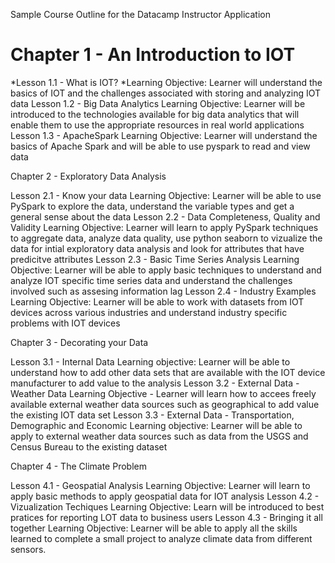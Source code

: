 Sample Course Outline for the Datacamp Instructor Application

# Chapter 1 - An Introduction to IOT

*Lesson 1.1 - What is IOT?
  *Learning Objective: Learner will understand the basics of IOT and the challenges associated with storing and analyzing IOT data
Lesson 1.2 - Big Data Analytics 
 Learning Objective: Learner will be introduced to the technologies available for big data analytics that will enable them to use the appropriate resources in real world applications
Lesson 1.3 - ApacheSpark
 Learning Objective: Learner will understand the basics of Apache Spark and will be able to use pyspark to read and view data
 
Chapter 2 - Exploratory Data Analysis

Lesson 2.1 - Know your data
 Learning Objective: Learner will be able to use PySpark to explore the data, understand the variable types and get a general sense about the data
Lesson 2.2 - Data Completeness, Quality and Validity
 Learning Objective: Learner will learn to apply PySpark techniques to aggregate data, analyze data quality, use python seaborn to vizualize the data for intial exploratory data analysis and look for attributes that have predicitve attributes
Lesson 2.3 - Basic Time Series Analysis
 Learning Objective: Learner will be able to apply basic techniques to understand and analyze IOT specific time series data and understand the challenges involved such as assesing information lag
Lesson 2.4 - Industry Examples
 Learning Objective: Learner will be able to work with datasets from IOT devices across various industries and understand industry specific problems with IOT devices

Chapter 3 - Decorating your Data 

Lesson 3.1 - Internal Data
Learning objective: Learner will be able to understand how to add other data sets that are available with the IOT device manufacturer to add value to the analysis
Lesson 3.2 - External Data - Weather Data
Learning Objective - Learner will learn how to accees freely available external weather data sources such as geographical to add value the existing IOT data set
Lesson 3.3 - External Data - Transportation, Demographic and Economic 
Learning objective: Learner will be able to apply to external weather data sources such as data from the USGS and Census Bureau to the existing dataset

Chapter 4 - The Climate Problem

Lesson 4.1 - Geospatial Analysis
Learning Objective: Learner will learn to apply basic methods to apply geospatial data for IOT analysis
Lesson 4.2 - Vizualization Techiques
Learning Objective: Learn will be introduced to best pratices for reporting LOT data to business users 
Lesson 4.3 - Bringing it all together
Learning Objective: Learner will be able to apply all the skills learned to complete a small project to analyze climate data from different sensors. 
